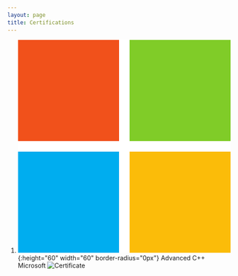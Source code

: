 ```yaml
---
layout: page
title: Certifications
---
```



1. ![Microsoft](/assets/icons/microsoft.png){:height="60" width="60" border-radius="0px"} Advanced C++
	Microsoft
	![Certificate](https://courses.edx.org/certificates/5bc13c9ca74f41f0b868bd8c8100c2f8)